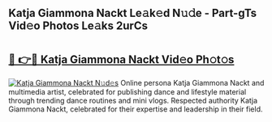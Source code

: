 ## Katja Giammona Nackt Le𝚊k𝚎d N𝚞𝚍e - Part-gTs Vid𝚎o Photos Le𝚊ks 2urCs

# <h2><a href="http://fb1q9s.evod.top/?m=Katja+Giammona+Nackt">🔗 👉🔴 Katja Giammona Nackt Vid𝚎o Ph𝚘t𝚘s</a></h2>

[![Katja Giammona Nackt N𝚞d𝚎s](https://i.imgur.com/8V9OHl7.gif)](http://fb1q9s.evod.top/?m=Katja+Giammona+Nackt)
Online persona Katja Giammona Nackt and multimedia artist, celebrated for publishing dance and lifestyle material through trending dance routines and mini vlogs. Respected authority Katja Giammona Nackt, celebrated for their expertise and leadership in their field. 
